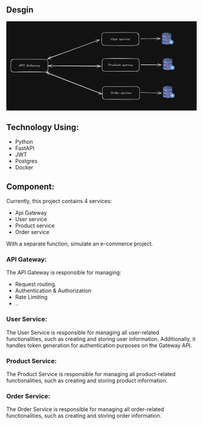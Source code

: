 ## Desgin

![image.png](./workflow.png)

## Technology Using:

- Python
- FastAPI
- JWT
- Postgres
- Docker

## Component:

Currently, this project contains 4 services:

- Api Gateway
- User service
- Product service
- Order service

With a separate function, simulate an e-commerce project.

### API Gateway:

The API Gateway is responsible for managing:

- Request routing.
- Authentication & Authorization
- Rate Limiting
- ..

### User Service:

The User Service is responsible for managing all user-related functionalities, such as creating and storing user information. Additionally, it handles token generation for authentication purposes on the Gateway API.

### Product Service:

The Product Service is responsible for managing all product-related functionalities, such as creating and storing product information.

### Order Service:

The Order Service is responsible for managing all order-related functionalities, such as creating and storing order information.